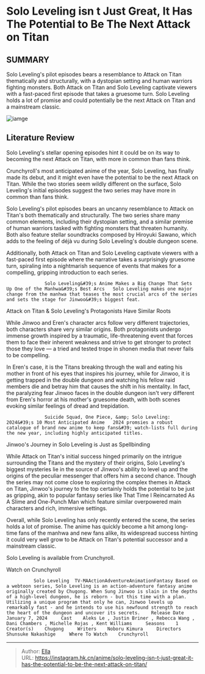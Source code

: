 # Solo Leveling isn t Just Great, It Has The Potential to Be The Next Attack on Titan


## SUMMARY 



  Solo Leveling&#39;s pilot episodes bears a resemblance to Attack on Titan thematically and structurally, with a dystopian setting and human warriors fighting monsters.   Both Attack on Titan and Solo Leveling captivate viewers with a fast-paced first episode that takes a gruesome turn.   Solo Leveling holds a lot of promise and could potentially be the next Attack on Titan and a mainstream classic.  

![iamge](https://static1.srcdn.com/wordpress/wp-content/uploads/2024/01/sung-jinwoo-from-solo-leveling-in-the-center-with-the-smiling-god-statue-to-his-left-and-the-smiling-titan-from-attack-on-titan-to-his-right.jpg)

## Literature Review

Solo Leveling&#39;s stellar opening episodes hint it could be on its way to becoming the next Attack on Titan, with more in common than fans think. 




Crunchyroll&#39;s most anticipated anime of the year, Solo Leveling, has finally made its debut, and it might even have the potential to be the next Attack on Titan. While the two stories seem wildly different on the surface, Solo Leveling&#39;s initial episodes suggest the two series may have more in common than fans think.




Solo Leveling&#39;s pilot episodes bears an uncanny resemblance to Attack on Titan&#39;s both thematically and structurally. The two series share many common elements, including their dystopian setting, and a similar premise of human warriors tasked with fighting monsters that threaten humanity. Both also feature stellar soundtracks composed by Hiroyuki Sawano, which adds to the feeling of déjà vu during Solo Leveling&#39;s double dungeon scene.

         

Additionally, both Attack on Titan and Solo Leveling captivate viewers with a fast-paced first episode where the narrative takes a surprisingly gruesome turn, spiraling into a nightmarish sequence of events that makes for a compelling, gripping introduction to each series.

                  Solo Leveling&#39;s Anime Makes a Big Change That Sets Up One of the Manhwa&#39;s Best Arcs   Solo Leveling makes one major change from the manhwa that teases the most crucial arcs of the series and sets the stage for Jinwoo&#39;s biggest feat.   





 Attack on Titan &amp; Solo Leveling&#39;s Protagonists Have Similar Roots 
          

While Jinwoo and Eren&#39;s character arcs follow very different trajectories, both characters share very similar origins. Both protagonists undergo immense growth inspired by a traumatic, life-threatening event that forces them to face their inherent weakness and strive to get stronger to protect those they love — a tried and tested trope in shonen media that never fails to be compelling.

In Eren&#39;s case, it is the Titans breaking through the wall and eating his mother in front of his eyes that inspires his journey, while for Jinwoo, it is getting trapped in the double dungeon and watching his fellow raid members die and betray him that causes the shift in his mentality. In fact, the paralyzing fear Jinwoo faces in the double dungeon isn&#39;t very different from Eren&#39;s horror at his mother&#39;s gruesome death, with both scenes evoking similar feelings of dread and trepidation.




                  Suicide Squad, One Piece, &amp; Solo Leveling: 2024&#39;s 10 Most Anticipated Anime   2024 promsies a robust catalogue of brand new anime to keep fans&#39; watch-lists full during the new year, including highly anticipated titles.   



 Jinwoo&#39;s Journey in Solo Leveling is Just as Spellbinding 
          

While Attack on Titan&#39;s initial success hinged primarily on the intrigue surrounding the Titans and the mystery of their origins, Solo Leveling&#39;s biggest mysteries lie in the source of Jinwoo&#39;s ability to level up and the origins of the peculiar messenger that offers him a second chance. Though the series may not come close to exploring the complex themes in Attack on Titan, Jinwoo&#39;s journey to the top certainly holds the potential to be just as gripping, akin to popular fantasy series like That Time I Reincarnated As A Slime and One-Punch Man which feature similar overpowered main characters and rich, immersive settings.




          

Overall, while Solo Leveling has only recently entered the scene, the series holds a lot of promise. The anime has quickly become a hit among long-time fans of the manhwa and new fans alike, its widespread success hinting it could very well grow to be Attack on Titan&#39;s potential successor and a mainstream classic.

Solo Leveling is available from Crunchyroll.

Watch on Crunchyroll

              Solo Leveling  TV-MAActionAdventureAnimationFantasy Based on a webtoon series, Solo Leveling is an action-adventure fantasy anime originally created by Chugong. When Sung Jinwoo is slain in the depths of a high-level dungeon, he is reborn - but this time with a plan. Utilizing a unique program that only he can, Jinwoo levels up remarkably fast - and he intends to use his newfound strength to reach the heart of the dungeon and uncover its secrets.    Release Date    January 7, 2024     Cast    Aleks Le , Justin Briner , Rebecca Wang , Dani Chambers , Michelle Rojas , Kent Williams     Seasons    1     Creator(s)    Chugong     Writers    Noboru Kimura     Directors    Shunsuke Nakashige     Where To Watch    Crunchyroll      


---

> Author: [Ella](https://instagram.hk.cn/)  
> URL: https://instagram.hk.cn/anime/solo-leveling-isn-t-just-great-it-has-the-potential-to-be-the-next-attack-on-titan/  

